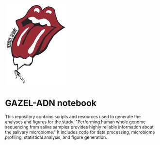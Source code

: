 <div align="left">
  <img src="logo.png" alt="Logo" width="200"/>
</div>

# GAZEL-ADN notebook

This repository contains scripts and resources used to generate the analyses and figures for the study:  "Performing human whole genome sequencing from saliva samples provides highly reliable information about the salivary microbiome."  It includes code for data processing, microbiome profiling, statistical analysis, and figure generation.
